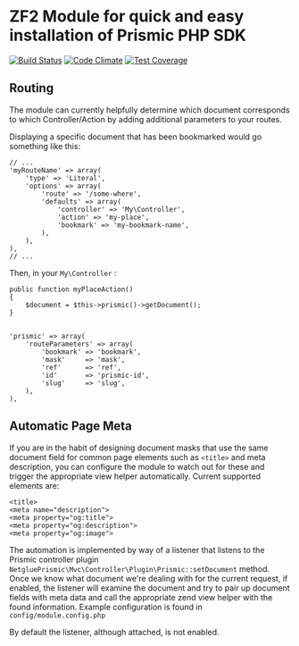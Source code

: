 # ZF2 Module for quick and easy installation of Prismic PHP SDK

[![Build Status](https://travis-ci.org/netglue/ZF2-Prismic-Module.svg?branch=master)](https://travis-ci.org/netglue/ZF2-Prismic-Module)
[![Code Climate](https://codeclimate.com/github/netglue/ZF2-Prismic-Module/badges/gpa.svg)](https://codeclimate.com/github/netglue/ZF2-Prismic-Module)
[![Test Coverage](https://codeclimate.com/github/netglue/ZF2-Prismic-Module/badges/coverage.svg)](https://codeclimate.com/github/netglue/ZF2-Prismic-Module)

## Routing

The module can currently helpfully determine which document corresponds to which Controller/Action by adding additional parameters to your routes.

Displaying a specific document that has been bookmarked would go something like this:
    
    // ...
    'myRouteName' => array(
        'type' => 'Literal',
        'options' => array(
            'route' => '/some-where',
            'defaults' => array(
                'controller' => 'My\Controller',
                'action' => 'my-place',
                'bookmark' => 'my-bookmark-name',
            ),
        ),
    ),
    // ...

Then, in your `My\Controller` :
    
    public function myPlaceAction()
    {
        $document = $this->prismic()->getDocument();
    }
    

    'prismic' => array(
        'routeParameters' => array(
            'bookmark' => 'bookmark',
            'mask'     => 'mask',
            'ref'      => 'ref',
            'id'       => 'prismic-id',
            'slug'     => 'slug',
        ),
    ),


## Automatic Page Meta

If you are in the habit of designing document masks that use the same document field for common page elements such as `<title>` and meta description, you can configure the module to watch out for these and trigger the appropriate view helper automatically. Current supported elements are:
    
    <title>
    <meta name="description">
    <meta property="og:title">
    <meta property="og:description">
    <meta property="og:image">

The automation is implemented by way of a listener that listens to the Prismic controller plugin `NetgluePrismic\Mvc\Controller\Plugin\Prismic::setDocument` method. Once we know what document we're dealing with for the current request, if enabled, the listener will examine the document and try to pair up document fields with meta data and call the appropriate zend view helper with the found information. Example configuration is found in `config/module.config.php`

By default the listener, although attached, is not enabled.

